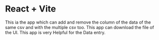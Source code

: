 # React + Vite

This ia the app which can add and remove the column of the data of the same csv and with the multiple csv too.
This app can download the file of the UI.
This app is very Helpful for the Data entry.
